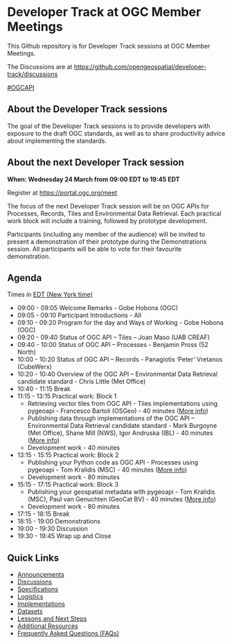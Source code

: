 # Developer Track at OGC Member Meetings


This Github repository is for Developer Track sessions at OGC Member Meetings.

The Discussions are at https://github.com/opengeospatial/developer-track/discussions

[#OGCAPI](https://twitter.com/hashtag/OGCAPI)

About the Developer Track sessions
----------------

The goal of the Developer Track sessions is to provide developers with exposure to the draft OGC standards, as well as to share productivity advice about implementing the standards.

About the next Developer Track session
----------------

**When: Wednesday 24 March from 09:00 EDT to 19:45 EDT**

Register at https://portal.ogc.org/meet

The focus of the next Developer Track session will be on OGC APIs for Processes, Records, Tiles and Environmental Data Retrieval. Each practical work block will include a training, followed by prototype development.

Participants (including any member of the audience) will be invited to present a demonstration of their prototype during the Demonstrations session. All participants will be able to vote for their favourite demonstration.



Agenda
------

Times in [EDT (New York time)](https://www.timeanddate.com/worldclock/usa/new-york)

* 09:00 - 09:05 Welcome Remarks - Gobe Hobona (OGC)
* 09:05 - 09:10 Participant Introductions - All
* 09:10 - 09:20 Program for the day and Ways of Working - Gobe Hobona (OGC)
* 09:20 - 09:40 Status of OGC API – Tiles – Joan Maso (UAB CREAF)
* 09:40 - 10:00 Status of OGC API – Processes - Benjamin Pross (52 North)
* 10:00 - 10:20 Status of OGC API – Records - Panagiotis ‘Peter’ Vretanos (CubeWerx)
* 10:20 - 10:40 Overview of the OGC API – Environmental Data Retrieval candidate standard - Chris Little (Met Office)
* 10:40 - 11:15 Break
* 11:15 - 13:15 Practical work: Block 1
    - Retrieving vector tiles from OGC API - Tiles implementations using pygeoapi - Francesco Bartoli (OSGeo) - 40 minutes ([More info](https://github.com/geopython/pygeoapi/wiki/pygeoapi-abstract-for-OGC-2021-03-Member-Meeting-Developer-Track))
    - Publishing data through implementations of the OGC API – Environmental Data Retrieval candidate standard - Mark Burgoyne (Met Office), Shane Mill (NWS), Igor Andruska (IBL) - 40 minutes ([More info](https://github.com/opengeospatial/ogcapi-environmental-data-retrieval/blob/master/implementations.md))
    - Development work - 40 minutes
* 13:15 - 15:15 Practical work: Block 2
    - Publishing your Python code as OGC API - Processes using pygeoapi - Tom Kralidis (MSC) - 40 minutes ([More info](https://github.com/geopython/pygeoapi/wiki/pygeoapi-abstract-for-OGC-2021-03-Member-Meeting-Developer-Track))
    - Development work - 80 minutes
* 15:15 - 17:15 Practical work: Block 3
    - Publishing your geospatial metadata with pygeoapi - Tom Kralidis (MSC), Paul van Genuchten (GeoCat BV) - 40 minutes ([More info](https://github.com/geopython/pygeoapi/wiki/pygeoapi-abstract-for-OGC-2021-03-Member-Meeting-Developer-Track))
    - Development work - 80 minutes
* 17:15 - 18:15 Break
* 18:15 - 19:00 Demonstrations
* 19:00 - 19:30 Discussion
* 19:30 - 19:45 Wrap up and Close

Quick Links
------

* [Announcements](https://github.com/opengeospatial/developer-track/discussions/3)
* [Discussions](https://github.com/opengeospatial/developer-track/discussions)
* [Specifications](./specs.adoc)
* [Logistics](./logistics.adoc)
* [Implementations](./implementations.adoc)
* [Datasets](./Shared_Datasets/README.md)
* [Lessons and Next Steps](./lessonsAndNextSteps.adoc)
* [Additional Resources](./additionalResources.adoc)
* [Frequently Asked Questions (FAQs)](./FAQ.adoc)

